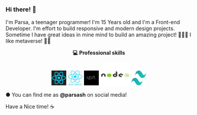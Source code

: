 ### Hi there! 👋

I'm Parsa, a teenager programmer!
I'm 15 Years old and I'm a Front-end Developer. I'm effort to build responsive and modern design projects. Sometime I have great ideas in mine mind to build an amazing project! 👨🏻‍💻
I like metaverse! 🚀🚀

<p align="center">
   <strong>
   💻 Professional skills
   </strong>
</p>

<p align="center"> 
  <img src="https://raw.githubusercontent.com/CoRRecTcoDe2020/CoRRecTcoDe2020/e749ae6c3c1070f43102565831364961ebaa3cb6/images/react.svg" alt="js" width="40" height="40" />
  <img src="https://raw.githubusercontent.com/CoRRecTcoDe2020/CoRRecTcoDe2020/main/images/react-native.png" alt="js" width="40" height="40" />
  <img src="https://raw.githubusercontent.com/CoRRecTcoDe2020/CoRRecTcoDe2020/main/images/next-js2.png" alt="js" width="40" height="40" />
  <img src="https://raw.githubusercontent.com/devicons/devicon/2ae2a900d2f041da66e950e4d48052658d850630/icons/nodejs/nodejs-original-wordmark.svg" alt="js" width="80" height="60"/>
  <img src="https://raw.githubusercontent.com/CoRRecTcoDe2020/CoRRecTcoDe2020/c1c8dd13c2c6278b64b95f9b2f678767ac6fe85d/images/tailwindcss.svg" alt="js" width="40" height="40" />
</p>


● You can find me as <strong>@parsash</strong> on social media!

Have a Nice time! ☕
